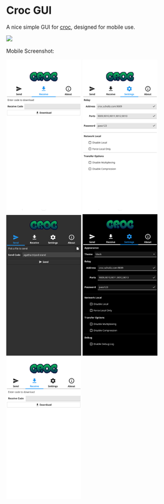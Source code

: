 # Croc GUI

A nice simple GUI for [croc](https://github.com/schollz/croc), designed for
mobile use.

[<img height=80 src="https://fdroid.gitlab.io/artwork/badge/get-it-on.png">](https://f-droid.org/en/packages/com.github.howeyc.crocgui/)

Mobile Screenshot:

[<img width=200 alt="mobile screenshot 1" src="metadata/en-US/images/phoneScreenshots/1.png?raw=true">](metadata/en-US/images/phoneScreenshots/1.png?raw=true)
[<img width=200 alt="mobile screenshot 2" src="metadata/en-US/images/phoneScreenshots/2.png?raw=true">](metadata/en-US/images/phoneScreenshots/2.png?raw=true)
[<img width=200 alt="mobile screenshot 3" src="metadata/en-US/images/phoneScreenshots/3.png?raw=true">](metadata/en-US/images/phoneScreenshots/3.png?raw=true)
[<img width=200 alt="mobile screenshot 4" src="metadata/en-US/images/phoneScreenshots/4.png?raw=true">](metadata/en-US/images/phoneScreenshots/4.png?raw=true)
[<img width=200 alt="mobile screenshot 5" src="metadata/en-US/images/phoneScreenshots/5.png?raw=true">](metadata/en-US/images/phoneScreenshots/5.png?raw=true)
